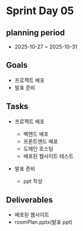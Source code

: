 # Sprint Day 05

## planning period
- 2025-10-27 ~ 2025-10-31

## Goals
- 프로젝트 배포
- 발표 준비

## Tasks
- 프로젝트 배포
  - 벡엔드 배포
  - 프론트엔드 배포
  - 도메인 호스팅
  - 배포된 웹사이트 테스트

- 발표 준비
  - ppt 작성

## Deliverables
- 배포된 웹사이트
- roomPlan.pptx(발표 ppt)
